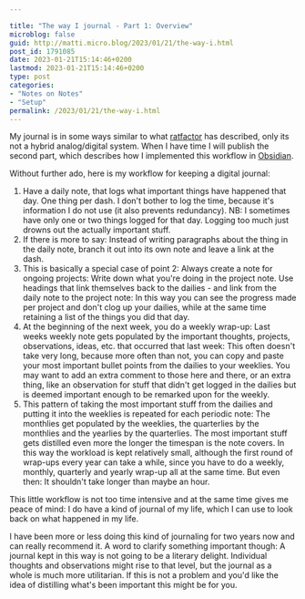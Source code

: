 ```yaml
---

title: "The way I journal - Part 1: Overview"
microblog: false
guid: http://matti.micro.blog/2023/01/21/the-way-i.html
post_id: 1791085
date: 2023-01-21T15:14:46+0200
lastmod: 2023-01-21T15:14:46+0200
type: post
categories:
- "Notes on Notes"
- "Setup"
permalink: /2023/01/21/the-way-i.html
---
```

My journal is in some ways similar to what [ratfactor](http://ratfactor.com/notes) has described, only its not a hybrid analog/digital system. When I have time I will publish the second part, which describes how I implemented this workflow in [Obsidian](https://blog.martin-haehnel.de/2022/02/27/good-apps-obsidian.html).

Without further ado, here is my workflow for keeping a digital journal:

1. Have a daily note, that logs what important things have happened that day. One thing per dash. I don't bother to log the time, because it's information I do not use (it also prevents redundancy). NB: I sometimes have only one or two things logged for that day. Logging too much just drowns out the actually important stuff.
2. If there is more to say: Instead of writing paragraphs about the thing in the daily note, branch it out into its own note and leave a link at the dash.
3. This is basically a special case of point 2: Always create a note for ongoing projects: Write down what you're doing in the project note. Use headings that link themselves back to the dailies - and link from the daily note to the project note: In this way you can see the progress made per project and don't clog up your dailies, while at the same time retaining a list of the things you did that day.
4. At the beginning of the next week, you do a weekly wrap-up: Last weeks weekly note gets populated by the important thoughts, projects, observations, ideas, etc. that occurred that last week: This often doesn't take very long, because more often than not, you can copy and paste your most important bullet points from the dailies to your weeklies. You may want to add an extra comment to those here and there, or an extra thing, like an observation for stuff that didn't get logged in the dailies but is deemed important enough to be remarked upon for the weekly.
5. This pattern of taking the most important stuff from the dailies and putting it into the weeklies is repeated for each periodic note: The monthlies get populated by the weeklies, the quarterlies by the monthlies and the yearlies by the quarterlies. The most important stuff gets distilled even more the longer the timespan is the note covers. In this way the workload is kept relatively small, although the first round of wrap-ups every year can take a while, since you have to do a weekly, monthly, quarterly and yearly wrap-up all at the same time. But even then: It shouldn't take longer than maybe an hour.

This little workflow is not too time intensive and at the same time gives me peace of mind: I do have a kind of journal of my life, which I can use to look back on what happened in my life.

I have been more or less doing this kind of journaling for two years now and can really recommend it. A word to clarify something important though: A journal kept in this way is not going to be a literary delight. Individual thoughts and observations might rise to that level, but the journal as a whole is much more utilitarian. If this is not a problem and you'd like the idea of distilling what's been important this might be for you.

